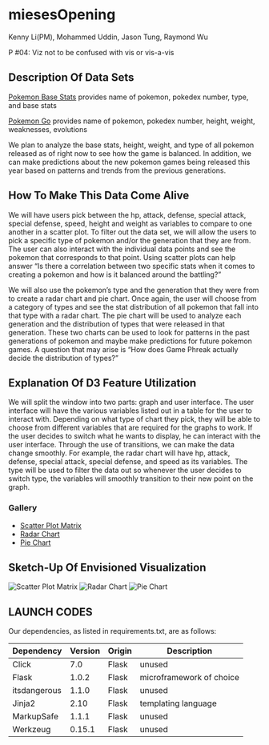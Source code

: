 # miesesOpening
Kenny Li(PM), Mohammed Uddin, Jason Tung, Raymond Wu

P #04: Viz not to be confused with vis or vis-a-vis

## Description Of Data Sets
[Pokemon Base Stats](https://github.com/fanzeyi/pokemon.json/blob/master/pokedex.json)
provides name of pokemon, pokedex number, type, and base stats

[Pokemon Go](https://raw.githubusercontent.com/Biuni/PokemonGO-Pokedex/master/pokedex.json)
provides name of pokemon, pokedex number, height, weight, weaknesses, evolutions

We plan to analyze the base stats, height, weight, and type of all pokemon released as of right now to see how the game is balanced. In 
addition, we can make predictions about the new pokemon games being released this year based on patterns and trends from the previous 
generations.

## How To Make This Data Come Alive
We will have users pick between the hp, attack, defense, special attack, special defense, speed, height and weight as variables to compare
to one another in a scatter plot. To filter out the data set, we will allow the users to pick a specific type of pokemon and/or the
generation that they are from. The user can also interact with the individual data points and see the pokemon that corresponds to that
point. Using scatter plots can help answer “Is there a correlation between two specific stats when it comes to creating a pokemon and how
is it balanced around the battling?”

We will also use the pokemon’s type and the generation that they were from to create a radar chart and pie chart. Once again, the user
will choose from a category of types and see the stat distribution of all pokemon that fall into that type with a radar chart. The pie
chart will be used to analyze each generation and the distribution of types that were released in that generation. These two charts can be
used to look for patterns in the past generations of pokemon and maybe make predictions for future pokemon games. A question that may
arise is “How does Game Phreak actually decide the distribution of types?”

## Explanation Of D3 Feature Utilization
We will split the window into two parts: graph and user interface. The user interface will have the various variables listed out in a
table for the user to interact with. Depending on what type of chart they pick, they will be able to choose from different variables that
are required for the graphs to work. If the user decides to switch what he wants to display, he can interact with the user interface.
Through the use of transitions, we can make the data change smoothly. For example, the radar chart will have hp, attack, defense, special
attack, special defense, and speed as its variables. The type will be used to filter the data out so whenever the user decides to switch
type, the variables will smoothly transition to their new point on the graph.

### Gallery
* [Scatter Plot Matrix](https://observablehq.com/@d3/scatterplot-matrix)
* [Radar Chart](https://www.visualcinnamon.com/2013/09/making-d3-radar-chart-look-bit-better.html)
* [Pie Chart](https://observablehq.com/@d3/pie-chart)

## Sketch-Up Of Envisioned Visualization
![Scatter Plot Matrix](https://i.imgur.com/1RdvWRI.png)
![Radar Chart](https://imgur.com/1KkQvSZ.png)
![Pie Chart](https://imgur.com/VhNjhgY.png)

## LAUNCH CODES
Our dependencies, as listed in requirements.txt, are as follows:

| Dependency | Version | Origin | Description | 
| --- | --- | --- | --- |
| Click | 7.0 | Flask | unused |
| Flask | 1.0.2 | Flask | microframework of choice |
| itsdangerous | 1.1.0 | Flask | unused |
| Jinja2 | 2.10 | Flask | templating language |
| MarkupSafe | 1.1.1 | Flask | unused |
| Werkzeug | 0.15.1 | Flask | unused |
